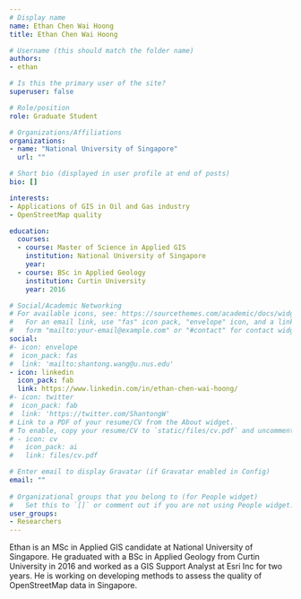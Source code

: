 ```yaml
---
# Display name
name: Ethan Chen Wai Hoong
title: Ethan Chen Wai Hoong

# Username (this should match the folder name)
authors:
- ethan

# Is this the primary user of the site?
superuser: false

# Role/position
role: Graduate Student

# Organizations/Affiliations
organizations:
- name: "National University of Singapore"
  url: ""

# Short bio (displayed in user profile at end of posts)
bio: []

interests:
- Applications of GIS in Oil and Gas industry
- OpenStreetMap quality

education:
  courses:
  - course: Master of Science in Applied GIS
    institution: National University of Singapore
    year: 
  - course: BSc in Applied Geology
    institution: Curtin University
    year: 2016

# Social/Academic Networking
# For available icons, see: https://sourcethemes.com/academic/docs/widgets/#icons
#   For an email link, use "fas" icon pack, "envelope" icon, and a link in the
#   form "mailto:your-email@example.com" or "#contact" for contact widget.
social:
#- icon: envelope
#  icon_pack: fas
#  link: 'mailto:shantong.wang@u.nus.edu'
- icon: linkedin
  icon_pack: fab
  link: https://www.linkedin.com/in/ethan-chen-wai-hoong/
#- icon: twitter
#  icon_pack: fab
#  link: 'https://twitter.com/ShantongW'
# Link to a PDF of your resume/CV from the About widget.
# To enable, copy your resume/CV to `static/files/cv.pdf` and uncomment the lines below.  
# - icon: cv
#   icon_pack: ai
#   link: files/cv.pdf

# Enter email to display Gravatar (if Gravatar enabled in Config)
email: ""
  
# Organizational groups that you belong to (for People widget)
#   Set this to `[]` or comment out if you are not using People widget.  
user_groups:
- Researchers
---
```


Ethan is an MSc in Applied GIS candidate at National University of Singapore.
He graduated with a BSc in Applied Geology from Curtin University in 2016 and worked as a GIS Support Analyst at Esri Inc for two years.
He is working on developing methods to assess the quality of OpenStreetMap data in Singapore.

